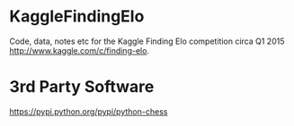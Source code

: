 # KaggleFindingElo
Code, data, notes etc for the Kaggle Finding Elo competition circa Q1 2015
http://www.kaggle.com/c/finding-elo.

# 3rd Party Software

https://pypi.python.org/pypi/python-chess


